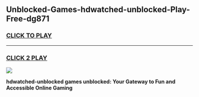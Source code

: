 
## Unblocked-Games-hdwatched-unblocked-Play-Free-dg871
<h3>
<a href="https://premium76.site?title=hdwatched-unblocked&ref=10A">CLICK TO PLAY</a></h3>
<hr>

<h3>
<a href="https://premium76.site?title=hdwatched-unblocked&ref=10A">CLICK 2 PLAY</a>
  
</h3>

<a href="https://premium76.site?title=hdwatched-unblocked&ref=10A"><img src="https://clearcache.store/games.png"></a>


**hdwatched-unblocked games unblocked: Your Gateway to Fun and Accessible Online Gaming**
